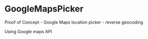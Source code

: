# GoogleMapsPicker
Proof of Concept - Google Maps location picker - reverse geocoding

Using Google maps API
